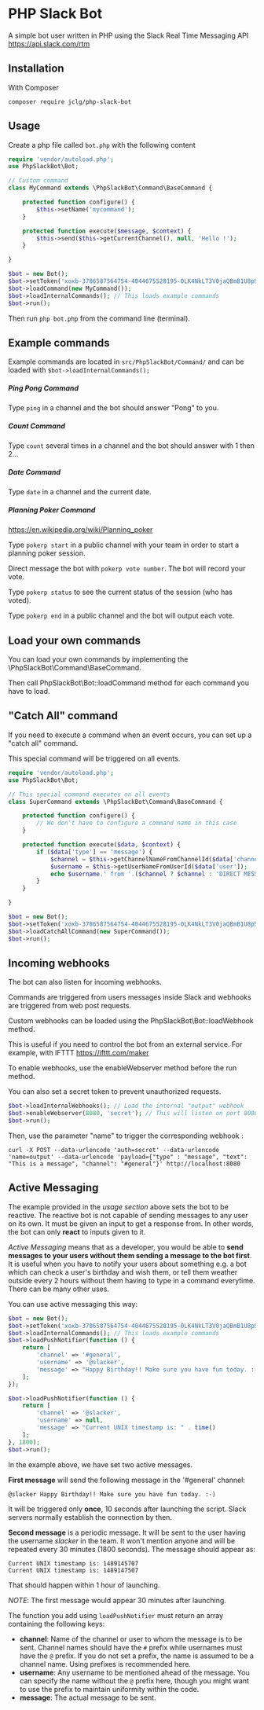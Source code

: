 # PHP Slack Bot

A simple bot user written in PHP using the Slack Real Time Messaging API https://api.slack.com/rtm

## Installation
With Composer

    composer require jclg/php-slack-bot

## Usage

Create a php file called `bot.php` with the following content

```php
require 'vendor/autoload.php';
use PhpSlackBot\Bot;

// Custom command
class MyCommand extends \PhpSlackBot\Command\BaseCommand {

    protected function configure() {
        $this->setName('mycommand');
    }

    protected function execute($message, $context) {
        $this->send($this->getCurrentChannel(), null, 'Hello !');
    }

}

$bot = new Bot();
$bot->setToken('xoxb-3786587564754-4044675528195-0LK4NkLT3V0jaQBmB1U8pS9s'); // Get your token here https://my.slack.com/services/new/bot
$bot->loadCommand(new MyCommand());
$bot->loadInternalCommands(); // This loads example commands
$bot->run();
```

Then run `php bot.php` from the command line (terminal).

## Example commands

Example commands are located in `src/PhpSlackBot/Command/` and can be loaded with `$bot->loadInternalCommands();`

##### Ping Pong Command

Type `ping` in a channel and the bot should answer "Pong" to you.

##### Count Command

Type `count` several times in a channel and the bot should answer with 1 then 2...

##### Date Command

Type `date` in a channel and the current date.

##### Planning Poker Command

https://en.wikipedia.org/wiki/Planning_poker

Type `pokerp start` in a public channel with your team in order to start a planning poker session.

Direct message the bot with `pokerp vote number`. The bot will record your vote.

Type `pokerp status` to see the current status of the session (who has voted).

Type `pokerp end` in a public channel and the bot will output each vote.

## Load your own commands

You can load your own commands by implementing the \PhpSlackBot\Command\BaseCommand.

Then call PhpSlackBot\Bot::loadCommand method for each command you have to load.

## "Catch All" command

If you need to execute a command when an event occurs, you can set up a "catch all" command.

This special command will be triggered on all events.

```php
require 'vendor/autoload.php';
use PhpSlackBot\Bot;

// This special command executes on all events
class SuperCommand extends \PhpSlackBot\Command\BaseCommand {

    protected function configure() {
        // We don't have to configure a command name in this case
    }

    protected function execute($data, $context) {
        if ($data['type'] == 'message') {
            $channel = $this->getChannelNameFromChannelId($data['channel']);
            $username = $this->getUserNameFromUserId($data['user']);
            echo $username.' from '.($channel ? $channel : 'DIRECT MESSAGE').' : '.$data['text'].PHP_EOL;
        }
    }

}

$bot = new Bot();
$bot->setToken('xoxb-3786587564754-4044675528195-0LK4NkLT3V0jaQBmB1U8pS9s'); // Get your token here https://my.slack.com/services/new/bot
$bot->loadCatchAllCommand(new SuperCommand());
$bot->run();
```

## Incoming webhooks

The bot can also listen for incoming webhooks.

Commands are triggered from users messages inside Slack and webhooks are triggered from web post requests.

Custom webhooks can be loaded using the PhpSlackBot\Bot::loadWebhook method.

This is useful if you need to control the bot from an external service. For example, with IFTTT https://ifttt.com/maker

To enable webhooks, use the enableWebserver method before the run method.

You can also set a secret token to prevent unauthorized requests.


```php
$bot->loadInternalWebhooks(); // Load the internal "output" webhook
$bot->enableWebserver(8080, 'secret'); // This will listen on port 8080
$bot->run();
```

Then, use the parameter "name" to trigger the corresponding webhook :

```
curl -X POST --data-urlencode 'auth=secret' --data-urlencode 'name=output' --data-urlencode 'payload={"type" : "message", "text": "This is a message", "channel": "#general"}' http://localhost:8080
```

## Active Messaging

The example provided in the *usage section* above sets the bot to be reactive. The reactive bot is not capable of sending messages to any user on its own. It must be given an input to get a response from. In other words, the bot can only **react** to inputs given to it. 

*Active Messaging* means that as a developer, you would be able to **send messages to your users without them sending a message to the bot first**. It is useful when you have to notify your users about something e.g. a bot which can check a user's birthday and wish them, or tell them weather outside every 2 hours without them having to type in a command everytime. There can be many other uses.

You can use active messaging this way: 

```php
$bot = new Bot();
$bot->setToken('xoxb-3786587564754-4044675528195-0LK4NkLT3V0jaQBmB1U8pS9s'); // Get your token here https://my.slack.com/services/new/bot
$bot->loadInternalCommands(); // This loads example commands
$bot->loadPushNotifier(function () {
	return [
		'channel' => '#general',
		'username' => '@slacker',
		'message' => "Happy Birthday!! Make sure you have fun today. :-)"
	];
});

$bot->loadPushNotifier(function () {
	return [
		'channel' => '@slacker',
		'username' => null,
		'message' => "Current UNIX timestamp is: " . time()
	];
}, 1800);
$bot->run();

```

In the example above, we have set two active messages. 

**First message** will send the following message in the '#general' channel: 

```
@slacker Happy Birthday!! Make sure you have fun today. :-)
```

It will be triggered only **once**, 10 seconds after launching the script. Slack servers normally establish the connection by then.

**Second message** is a periodic message. It will be sent to the user having the username *slacker* in the team. It won't mention anyone and will be repeated every 30 minutes (1800 seconds). The message should appear as: 

```
Current UNIX timestamp is: 1489145707
Current UNIX timestamp is: 1489147507
```

That should happen within 1 hour of launching. 

*NOTE*: The first message would appear 30 minutes after launching.

The function you add using `loadPushNotifier` must return an array containing the following keys:

- **channel**: Name of the channel or user to whom the message is to be sent. Channel names should have the `#` prefix while usernames must have the `@` prefix. If you do not set a prefix, the name is assumed to be a channel name. Using prefixes is recommended here.
- **username**: Any username to be mentioned ahead of the message. You can specify the name without the `@` prefix here, though you might want to use the prefix to maintain uniformity within the code.
- **message**: The actual message to be sent.

